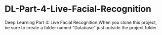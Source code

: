 # DL-Part-4-Live-Facial-Recognition
Deep Learning Part 4: Live Facial Recognition
When you clone this project, be sure to create a folder named "Database" just outside the project folder
